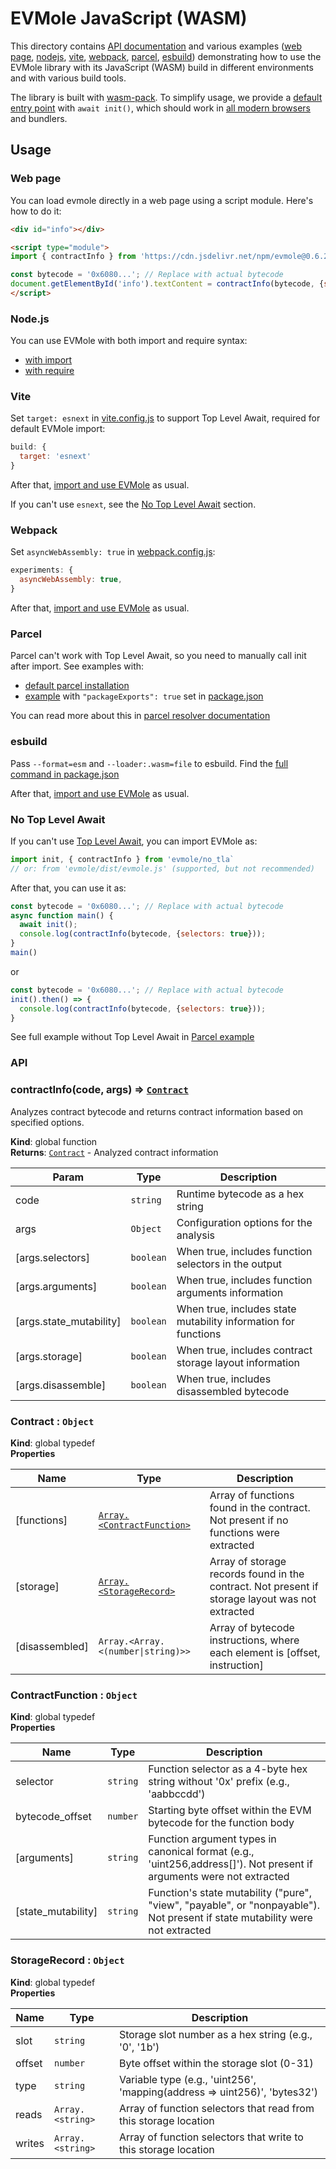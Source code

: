 # EVMole JavaScript (WASM)

This directory contains [API documentation](#api) and various examples ([web page](#web-page), [nodejs](#nodejs), [vite](#vite), [webpack](#webpack), [parcel](#parcel), [esbuild](#esbuild)) demonstrating how to use the EVMole library with its JavaScript (WASM) build in different environments and with various build tools.

The library is built with [wasm-pack](https://rustwasm.github.io/wasm-pack/). To simplify usage, we provide a  [default entry point](./src/evmole_esm.js) with `await init()`, which should work in [all modern browsers](https://caniuse.com/mdn-javascript_operators_await_top_level) and bundlers.


## Usage
### Web page

You can load evmole directly in a web page using a script module. Here's how to do it:
<!--
TODO: fix jsdelivr esm import
import { functionSelectors } from 'https://cdn.jsdelivr.net/npm/evmole/+esm';
-->
```html
<div id="info"></div>

<script type="module">
import { contractInfo } from 'https://cdn.jsdelivr.net/npm/evmole@0.6.2/dist/evmole.mjs';

const bytecode = '0x6080...'; // Replace with actual bytecode
document.getElementById('info').textContent = contractInfo(bytecode, {selectors: true, arguments: true, stateMutability: true});
</script>
```

### Node.js

You can use EVMole with both import and require syntax:
- [with import](./examples/node/with_import.mjs)
- [with require](./examples/node/with_require.cjs)

### Vite

Set `target: esnext` in [vite.config.js](./examples/vite/vite.config.js) to support Top Level Await, required for default EVMole import:
```javascript
build: {
  target: 'esnext'
}
```

After that, [import and use EVMole](./examples/vite/main.js) as usual.

If you can't use `esnext`, see the [No Top Level Await](#no-top-level-await) section.


### Webpack

Set `asyncWebAssembly: true` in [webpack.config.js](./examples/webpack/webpack.config.js):
```javascript
experiments: {
  asyncWebAssembly: true,
}
```
After that, [import and use EVMole](./examples/webpack/index.js) as usual.

### Parcel

Parcel can't work with Top Level Await, so you need to manually call init after import. See examples with:
- [default parcel installation](./examples/parcel/src/app.js)
- [example](./examples/parcel_packageExports/src/app.js) with `"packageExports": true` set in [package.json](./examples/parcel_packageExports/package.json)

You can read more about this in [parcel resolver documentation](https://parceljs.org/blog/v2-9-0/#new-resolver)


### esbuild

Pass `--format=esm` and `--loader:.wasm=file` to esbuild.
Find the [full command in package.json](./examples/esbuild/package.json)

After that, [import and use EVMole](./examples/esbuild/main.js) as usual.

### No Top Level Await
If you can't use [Top Level Await](https://caniuse.com/mdn-javascript_operators_await_top_level), you can import EVMole as:

```js
import init, { contractInfo } from 'evmole/no_tla`
// or: from 'evmole/dist/evmole.js' (supported, but not recommended)
```

After that, you can use it as:
```javascript
const bytecode = '0x6080...'; // Replace with actual bytecode
async function main() {
  await init();
  console.log(contractInfo(bytecode, {selectors: true}));
}
main()
```
or
```javascript
const bytecode = '0x6080...'; // Replace with actual bytecode
init().then() => {
  console.log(contractInfo(bytecode, {selectors: true}));
}
```

See full example without Top Level Await in [Parcel example](./examples/parcel/src/app.js)

<!-- generated with `npm run doc` -->
### API

<a name="contractInfo"></a>

### contractInfo(code, args) ⇒ [<code>Contract</code>](#Contract)
Analyzes contract bytecode and returns contract information based on specified options.

**Kind**: global function  
**Returns**: [<code>Contract</code>](#Contract) - Analyzed contract information  

| Param | Type | Description |
| --- | --- | --- |
| code | <code>string</code> | Runtime bytecode as a hex string |
| args | <code>Object</code> | Configuration options for the analysis |
| [args.selectors] | <code>boolean</code> | When true, includes function selectors in the output |
| [args.arguments] | <code>boolean</code> | When true, includes function arguments information |
| [args.state_mutability] | <code>boolean</code> | When true, includes state mutability information for functions |
| [args.storage] | <code>boolean</code> | When true, includes contract storage layout information |
| [args.disassemble] | <code>boolean</code> | When true, includes disassembled bytecode |


<a name="Contract"></a>

### Contract : <code>Object</code>
**Kind**: global typedef  
**Properties**

| Name | Type | Description |
| --- | --- | --- |
| [functions] | [<code>Array.&lt;ContractFunction&gt;</code>](#ContractFunction) | Array of functions found in the contract. Not present if no functions were extracted |
| [storage] | [<code>Array.&lt;StorageRecord&gt;</code>](#StorageRecord) | Array of storage records found in the contract. Not present if storage layout was not extracted |
| [disassembled] | <code>Array.&lt;Array.&lt;(number\|string)&gt;&gt;</code> | Array of bytecode instructions, where each element is [offset, instruction] |


<a name="ContractFunction"></a>

### ContractFunction : <code>Object</code>
**Kind**: global typedef  
**Properties**

| Name | Type | Description |
| --- | --- | --- |
| selector | <code>string</code> | Function selector as a 4-byte hex string without '0x' prefix (e.g., 'aabbccdd') |
| bytecode_offset | <code>number</code> | Starting byte offset within the EVM bytecode for the function body |
| [arguments] | <code>string</code> | Function argument types in canonical format (e.g., 'uint256,address[]'). Not present if arguments were not extracted |
| [state_mutability] | <code>string</code> | Function's state mutability ("pure", "view", "payable", or "nonpayable"). Not present if state mutability were not extracted |

<a name="StorageRecord"></a>


### StorageRecord : <code>Object</code>
**Kind**: global typedef  
**Properties**

| Name | Type | Description |
| --- | --- | --- |
| slot | <code>string</code> | Storage slot number as a hex string (e.g., '0', '1b') |
| offset | <code>number</code> | Byte offset within the storage slot (0-31) |
| type | <code>string</code> | Variable type (e.g., 'uint256', 'mapping(address => uint256)', 'bytes32') |
| reads | <code>Array.&lt;string&gt;</code> | Array of function selectors that read from this storage location |
| writes | <code>Array.&lt;string&gt;</code> | Array of function selectors that write to this storage location |
